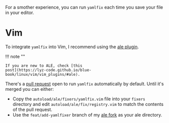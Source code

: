 For a smother experience, you can run `yamlfix` each time you save your file
in your editor.

# Vim

To integrate `yamlfix` into Vim, I recommend using the [ale
plugin](https://github.com/dense-analysis/ale).

!!! note ""

    If you are new to ALE, check [this
    post](https://lyz-code.github.io/blue-book/linux/vim/vim_plugins/#ale).

There's a [pull request](https://github.com/dense-analysis/ale/pull/3461) open
to run `yamlfix` automatically by default. Until it's merged you can either:

* Copy the `autoload/ale/fixers/yamlfix.vim` file into your `fixers`
    directory and edit `autoload/ale/fix/registry.vim` to match the contents of
    the pull request.
* Use the `feat/add-yamlfixer` branch of my [ale
    fork](https://github.com/lyz-code/ale/tree/feat/add-yamlfix) as
    your ale directory.
